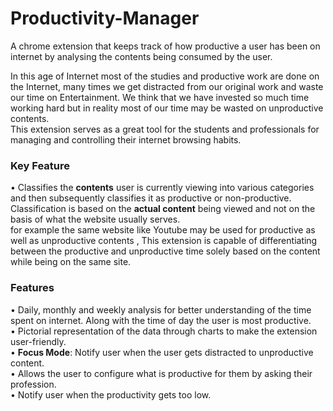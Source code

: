 # Productivity-Manager
A chrome extension that keeps track of how productive a user has been on internet by analysing the contents being consumed by the user.<br>

In this age of Internet most of the studies and productive work are done on the Internet, many times we get distracted from our original work and waste our time on Entertainment.
We think that we have invested so much time working hard but in reality most of our time may be wasted on unproductive contents.<br>
This extension serves as a great tool for the students and professionals for managing and controlling their internet browsing habits.<br>

### Key Feature
•	Classifies the **contents** user is currently viewing  into various categories and then subsequently classifies it as productive or non-productive.<br>
    Classification is based on the **actual content** being viewed and not on the basis of what the website usually serves.<br>
    for example the same website like Youtube may be used for productive as well as unproductive contents , This extension is capable of differentiating between the productive and unproductive time solely based on the content while being on the same site. <br>

### Features
•	Daily, monthly and weekly analysis for better understanding of the time spent on internet. Along with the time of day the user is most productive.<br>
•	Pictorial representation of the data through charts to make the extension user-friendly.<br>
•	**Focus Mode**: Notify user when the user gets distracted to unproductive content.<br>
•	Allows the user to configure what is productive for them by asking their profession.<br>
•	Notify user when the productivity gets too low.


